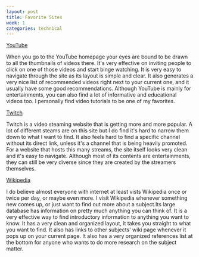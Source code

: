 ```yaml
---
layout: post
title: Favorite Sites
week: 1
categories: technical
---
```

<a href="https://www.youtube.com" target='_blank'>YouTube</a>

When you go to the YouTube homepage your eyes are bound to be drawn to all the thumbnails of videos there. It's very effective on inviting people to click on one of those videos and start binge watching. It is very easy to navigate through the site as its layout is simple and clear. It also generates a very nice list of recommended videos right next to your current one, and it usually have some good recommendations. Although YouTube is mainly for entertainments, you can also find a lot of informative and educational videos too. I personally find video tutorials to be one of my favorites.

<a href="http://www.twitch.tv/" target='_blank'>Twitch</a>

Twitch is a video steaming website that is getting more and more popular. A lot of different steams are on this site but I do find it's hard to narrow them down to what I want to find. It also feels hard to find a specific channel without its direct link, unless it's a channel that is being heavily promoted. For a website that hosts this many streams, the site itself looks very clean and it's easy to navigate. Although most of its contents are entertainments, they can still be very diverse since they are created by the streamers themselves.

<a href="https://en.wikipedia.org" target='_blank'>Wikipedia</a>

I do believe almost everyone with internet at least vists Wikipedia once or twice per day, or maybe even more. I visit Wikipedia whenever something new comes up, or just want to find out more about a subject.Its large database has information on pretty much anything you can think of. It is a very effective way to find introductory information to anything you want to know. It has a very clean and organized layout, it takes you straight to what you want to find. It also has links to other subjects' wiki page whenever it pops up on your current page. It also has a very organized references list at the bottom for anyone who wants to do more research on the subject matter.
